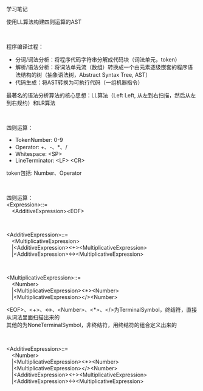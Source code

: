 学习笔记

使用LL算法构建四则运算的AST  

<br/>

程序编译过程：
- 分词/词法分析：将程序代码字符串分解成代码块（词法单元，token）
- 解析/语法分析：将词法单元流（数组）转换成一个由元素逐级嵌套的程序语法结构的树（抽象语法树，Abstract Syntax Tree, AST）
- 代码生成：将AST转换为可执行代码（一组机器指令）

最著名的语法分析算法的核心思想：LL算法（Left Left, 从左到右扫描，然后从左到右规约）和LR算法

<br/>

四则运算：
- TokenNumber: 0-9
- Operator: +、-、*、/
- Whitespace: &lt;SP&gt;
- LineTerminator: &lt;LF&gt; &lt;CR&gt;

token包括: Number、Operator

<br/>

四则运算：  
&lt;Expression&gt;::=   
&emsp;&lt;AdditiveExpression&gt;&lt;EOF&gt;

<br/>

&lt;AdditiveExpression&gt;::=   
&emsp;&lt;MultiplicativeExpression&gt;   
&emsp;|&lt;AdditiveExpression&gt;&lt;+&gt;&lt;MultiplicativeExpression&gt;   
&emsp;|&lt;AdditiveExpression&gt;&lt;-&gt;&lt;MultiplicativeExpression&gt;

<br/>
 
&lt;MultiplicativeExpression&gt;::=  
&emsp;&lt;Number&gt;   
&emsp;|&lt;MultiplicativeExpression&gt;&lt;*&gt;&lt;Number&gt;    
&emsp;|&lt;MultiplicativeExpression&gt;&lt;/&gt;&lt;Number&gt;

&lt;EOF&gt;、&lt;+&gt;、&lt;-&gt;、&lt;Number&gt;、&lt;*&gt;、&lt;/&gt;为TerminalSymbol，终结符，直接从词法里面扫描出来的  
其他的为NoneTerminalSymbol，非终结符，用终结符的组合定义出来的
   
<br/>

&lt;AdditiveExpression&gt;::=   
&emsp;&lt;Number&gt;  
&emsp;|&lt;MultiplicativeExpression&gt;&lt;*&gt;&lt;Number&gt;  
&emsp;|&lt;MultiplicativeExpression&gt;&lt;/&gt;&lt;Number&gt;  
&emsp;|&lt;AdditiveExpression&gt;&lt;+&gt;&lt;MultiplicativeExpression&gt;   
&emsp;|&lt;AdditiveExpression&gt;&lt;-&gt;&lt;MultiplicativeExpression&gt;
   
